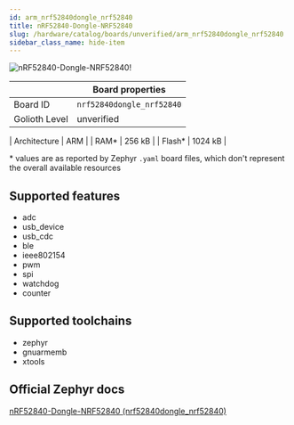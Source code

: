 ```yaml
---
id: arm_nrf52840dongle_nrf52840
title: nRF52840-Dongle-NRF52840
slug: /hardware/catalog/boards/unverified/arm_nrf52840dongle_nrf52840
sidebar_class_name: hide-item
---
```


[//]: # (This is an auto-generated file, do not edit! Changes to it will be lost upon re-generation)

![nRF52840-Dongle-NRF52840!](/img/boards/arm/nrf52840dongle_nrf52840.jpg "nRF52840-Dongle-NRF52840")

|                | Board properties     |
| -------------  | -------------------- |
| Board ID       | `nrf52840dongle_nrf52840` |
| Golioth Level  | unverified       |

| Architecture   | ARM |
| RAM*           | 256 kB |
| Flash*         | 1024 kB |

\* values are as reported by Zephyr `.yaml` board files, which don't represent the overall available resources



## Supported features

* adc
* usb_device
* usb_cdc
* ble
* ieee802154
* pwm
* spi
* watchdog
* counter

## Supported toolchains

* zephyr
* gnuarmemb
* xtools

## Official Zephyr docs

[nRF52840-Dongle-NRF52840 (nrf52840dongle_nrf52840)](https://docs.zephyrproject.org/latest/boards/arm/nrf52840dongle_nrf52840/doc/index.html)
